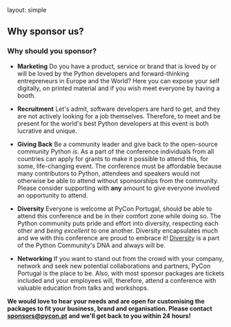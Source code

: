 layout: simple

## Why sponsor us?

### Why should you sponsor?

* **Marketing** Do you have a product, service or brand that is loved by or will be loved by the Python developers and forward-thinking entrepreneurs in Europe and the World? Here you can expose your self digitally, on printed material and if you wish meet everyone by having a booth.


* **Recruitment** Let's admit, software developers are hard to get, and they are not actively looking for a job themselves. Therefore, to meet and be present for the world's best Python developers at this event is both lucrative and unique.


* **Giving Back** Be a community leader and give back to the open-source community Python _is_. As a part of the conference individuals from all countries can apply for grants to make it possible to attend this, for some, life-changing event. The conference must be affordable because many contributors to Python, attendees and speakers would not otherwise be able to attend without sponsorships from the community. Please consider supporting with **any** amount to give everyone involved an opportunity to attend.


* **Diversity** Everyone is welcome at PyCon Portugal, should be able to attend this conference and be in their comfort zone while doing so. The Python community puts pride and effort into diversity, respecting each other and *being excellent* to one another. Diversity encapsulates much and we with this conference are proud to embrace it! [Diversity](https://www.python.org/community/diversity/) is a part of the Python Community's DNA and always will be.


* **Networking** If you want to stand out from the crowd with your company, network and seek new potential collaborations and partners, PyCon Portugal is the place to be. Also, with most sponsor packages are tickets included and your employees will, therefore, attend a conference with valuable education from talks and workshops.


<!--

See detailed descriptions and custom opportunities in our Sponsorships Brochure:


[<center><button class="btn">Discover the Sponsorship Brochure (PDF)</button></center>](/static/docs/djc-sponsorship-brochure.pdf){:target="_blank"}

-->


**We would love to hear your needs and are open for customising the packages to fit your business, brand and organisation. Please contact [sponsors@pycon.pt](mailto:sponsors@pycon.pt) and we'll get back to you within 24 hours!**
